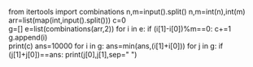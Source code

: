 from itertools import combinations 
n,m=input().split()
n,m=int(n),int(m)
arr=list(map(int,input().split()))
c=0   
g=[]
e=list(combinations(arr,2)) 
for i in e:
    if (i[1]-i[0])%m==0:
        c+=1 
        g.append(i)    
print(c)
ans=10000
for i in g:
    ans=min(ans,(i[1]+i[0])) 
for j in g:
    if (j[1]+j[0])==ans: 
        print(j[0],j[1],sep=" ")
    
